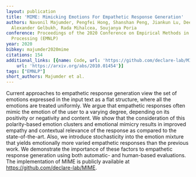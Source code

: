 ```yaml
---
layout: publication
title: 'MIME: Mimicking Emotions For Empathetic Response Generation'
authors: Navonil Majumder, Pengfei Hong, Shanshan Peng, Jiankun Lu, Deepanway Ghosal,
  Alexander Gelbukh, Rada Mihalcea, Soujanya Poria
conference: Proceedings of the 2020 Conference on Empirical Methods in Natural Language
  Processing (EMNLP)
year: 2020
bibkey: majumder2020mime
citations: 154
additional_links: [{name: Code, url: 'https://github.com/declare-lab/MIME'}, {name: Paper,
    url: 'https://arxiv.org/abs/2010.01454'}]
tags: ["EMNLP"]
short_authors: Majumder et al.
---
```

Current approaches to empathetic response generation view the set of emotions
expressed in the input text as a flat structure, where all the emotions are
treated uniformly. We argue that empathetic responses often mimic the emotion
of the user to a varying degree, depending on its positivity or negativity and
content. We show that the consideration of this polarity-based emotion clusters
and emotional mimicry results in improved empathy and contextual relevance of
the response as compared to the state-of-the-art. Also, we introduce
stochasticity into the emotion mixture that yields emotionally more varied
empathetic responses than the previous work. We demonstrate the importance of
these factors to empathetic response generation using both automatic- and
human-based evaluations. The implementation of MIME is publicly available at
https://github.com/declare-lab/MIME.
